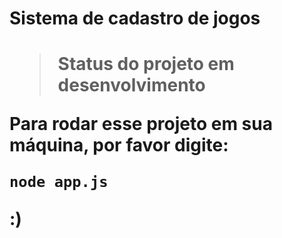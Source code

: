 <h1> Sistema de cadastro de jogos <h1>

> Status do projeto em desenvolvimento

Para rodar esse projeto em sua máquina, por favor digite:




```
node app.js
```
:)